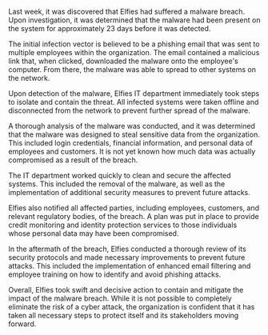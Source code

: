 Last week, it was discovered that Elfies had suffered a malware breach. Upon investigation, it was determined that the malware had been present on the system for approximately 23 days before it was detected.

The initial infection vector is believed to be a phishing email that was sent to multiple employees within the organization. The email contained a malicious link that, when clicked, downloaded the malware onto the employee's computer. From there, the malware was able to spread to other systems on the network.

Upon detection of the malware, Elfies IT department immediately took steps to isolate and contain the threat. All infected systems were taken offline and disconnected from the network to prevent further spread of the malware.

A thorough analysis of the malware was conducted, and it was determined that the malware was designed to steal sensitive data from the organization. This included login credentials, financial information, and personal data of employees and customers. It is not yet known how much data was actually compromised as a result of the breach.

The IT department worked quickly to clean and secure the affected systems. This included the removal of the malware, as well as the implementation of additional security measures to prevent future attacks.

Elfies also notified all affected parties, including employees, customers, and relevant regulatory bodies, of the breach. A plan was put in place to provide credit monitoring and identity protection services to those individuals whose personal data may have been compromised.

In the aftermath of the breach, Elfies conducted a thorough review of its security protocols and made necessary improvements to prevent future attacks. This included the implementation of enhanced email filtering and employee training on how to identify and avoid phishing attacks.

Overall, Elfies took swift and decisive action to contain and mitigate the impact of the malware breach. While it is not possible to completely eliminate the risk of a cyber attack, the organization is confident that it has taken all necessary steps to protect itself and its stakeholders moving forward.
